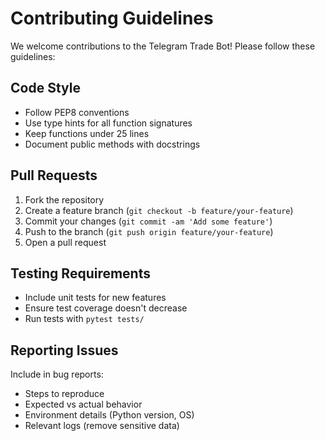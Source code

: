 # Contributing Guidelines

We welcome contributions to the Telegram Trade Bot! Please follow these guidelines:

## Code Style
- Follow PEP8 conventions
- Use type hints for all function signatures
- Keep functions under 25 lines
- Document public methods with docstrings

## Pull Requests
1. Fork the repository
2. Create a feature branch (`git checkout -b feature/your-feature`)
3. Commit your changes (`git commit -am 'Add some feature'`)
4. Push to the branch (`git push origin feature/your-feature`)
5. Open a pull request

## Testing Requirements
- Include unit tests for new features
- Ensure test coverage doesn't decrease
- Run tests with `pytest tests/`

## Reporting Issues
Include in bug reports:
- Steps to reproduce
- Expected vs actual behavior
- Environment details (Python version, OS)
- Relevant logs (remove sensitive data)

